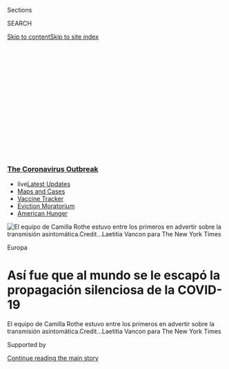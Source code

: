 <div id="app">

<div>

<div>

<div>

<div class="NYTAppHideMasthead css-ikk3s8 e1suatyy0">

<div class="section css-133zg39 e1suatyy2">

<div class="css-eph4ug er09x8g0">

<div class="css-6n7j50">

</div>

<span class="css-1dv1kvn">Sections</span>

<div class="css-10488qs">

<span class="css-1dv1kvn">SEARCH</span>

</div>

[Skip to content](#site-content)[Skip to site
index](#site-index)

</div>

<div class="css-10698na e1huz5gh0">

</div>

</div>

</div>

</div>

<div data-aria-hidden="false">

<div id="site-content" data-role="main">

<div>

<div class="css-1aor85t" style="opacity:0.000000001;z-index:-1;visibility:hidden">

<div class="css-1hqnpie">

<div class="css-epjblv">

<span class="css-17xtcya">[Mundo](/es/section/mundo)</span><span class="css-x15j1o">|</span><span class="css-fwqvlz">Así
fue que al mundo se le escapó la propagación silenciosa de la
COVID-19</span>

</div>

<div class="css-k008qs">

<div class="css-1iwv8en">

<span class="css-18z7m18"></span>

<div>

</div>

</div>

<span class="css-1n6z4y">https://nyti.ms/31uSRPM</span>

<div class="css-1705lsu">

<div class="css-4xjgmj">

<div class="css-4skfbu" data-role="toolbar" data-aria-label="Social Media Share buttons, Save button, and Comments Panel with current comment count" data-testid="share-tools">

  - 
  - 
  - 
  - 
    
    <div class="css-6n7j50">
    
    </div>

  - 
  - 

</div>

</div>

</div>

</div>

</div>

</div>

<div class="css-11qgg8s">

<div class="css-l9svim">

### [<span class="css-pa1jbp"><span class="css-1rxm0ex">The Coronavirus</span><span class="css-1rxm0ex"> Outbreak</span></span>](https://www.nytimes3xbfgragh.onion/news-event/coronavirus?name=styln-coronavirus-national&region=TOP_BANNER&block=storyline_menu_recirc&action=click&pgtype=Article&impression_id=0a23ee80-f1d0-11ea-a506-3174ba8d379e&variant=undefined)

  - <span class="css-ousu42"><span class="css-12clwdu">live</span>[Latest
    Updates](https://www.nytimes3xbfgragh.onion/2020/09/08/world/covid-19-coronavirus.html?name=styln-coronavirus-national&region=TOP_BANNER&block=storyline_menu_recirc&action=click&pgtype=Article&impression_id=0a241590-f1d0-11ea-a506-3174ba8d379e&variant=undefined)</span>
  - <span class="css-ousu42">[Maps and
    Cases](https://www.nytimes3xbfgragh.onion/interactive/2020/us/coronavirus-us-cases.html?name=styln-coronavirus-national&region=TOP_BANNER&block=storyline_menu_recirc&action=click&pgtype=Article&impression_id=0a241591-f1d0-11ea-a506-3174ba8d379e&variant=undefined)</span>
  - <span class="css-ousu42">[Vaccine
    Tracker](https://www.nytimes3xbfgragh.onion/interactive/2020/science/coronavirus-vaccine-tracker.html?name=styln-coronavirus-national&region=TOP_BANNER&block=storyline_menu_recirc&action=click&pgtype=Article&impression_id=0a241592-f1d0-11ea-a506-3174ba8d379e&variant=undefined)</span>
  - <span class="css-ousu42">[Eviction
    Moratorium](https://www.nytimes3xbfgragh.onion/2020/09/02/your-money/eviction-moratorium-covid.html?name=styln-coronavirus-national&region=TOP_BANNER&block=storyline_menu_recirc&action=click&pgtype=Article&impression_id=0a241593-f1d0-11ea-a506-3174ba8d379e&variant=undefined)</span>
  - <span class="css-ousu42">[American
    Hunger](https://www.nytimes3xbfgragh.onion/interactive/2020/09/02/magazine/food-insecurity-hunger-us.html?name=styln-coronavirus-national&region=TOP_BANNER&block=storyline_menu_recirc&action=click&pgtype=Article&impression_id=0a241594-f1d0-11ea-a506-3174ba8d379e&variant=undefined)</span>

</div>

</div>

<div id="fullBleedHeaderContent">

<div class="css-9fsmc8">

![<span class="css-16f3y1r e13ogyst0" data-aria-hidden="true">El equipo
de Camilla Rothe estuvo entre los primeros en advertir sobre la
transmisión
asintomática.</span><span class="css-cnj6d5 e1z0qqy90" itemprop="copyrightHolder"><span class="css-1ly73wi e1tej78p0">Credit...</span><span><span>Laetitia
Vancon para The New York
Times</span></span></span>](https://static01.graylady3jvrrxbe.onion/images/2020/06/22/world/29Asymptomatic-ES/xxasymptomatic-articleLarge-v3.jpg?quality=75&auto=webp&disable=upscale)

</div>

<div class="css-1aqq9tq">

Europa

<div class="css-1vkm6nb ehdk2mb0">

# Así fue que al mundo se le escapó la propagación silenciosa de la COVID-19

</div>

</div>

<div class="css-nwzfg5 e1gnum310">

<span class="css-1f9pvn2 mundo">El equipo de Camilla Rothe estuvo entre
los primeros en advertir sobre la transmisión
asintomática.</span><span class="css-cnj6d5 e1z0qqy90" itemprop="copyrightHolder"><span class="css-1ly73wi e1tej78p0">Credit...</span><span><span>Laetitia
Vancon para The New York Times</span></span></span>

</div>

<div id="sponsor-wrapper" class="css-1hyfx7x">

<div id="sponsor-slug" class="css-19vbshk">

Supported by

</div>

[Continue reading the main
story](#after-sponsor)

<div id="sponsor" class="ad sponsor-wrapper" style="text-align:center;height:100%;display:block">

</div>

<div id="after-sponsor">

</div>

</div>

<div class="css-1wx1auc e1gnum311">

<div class="css-18e8msd">

<div class="css-otjvjh epjyd6m0">

<div class="css-nmf14i ey68jwv0" data-aria-hidden="true">

[![Matt
Apuzzo](https://static01.graylady3jvrrxbe.onion/images/2018/06/14/multimedia/author-matt-apuzzo/author-matt-apuzzo-thumbLarge.png
"Matt Apuzzo")](https://www.nytimes3xbfgragh.onion/by/matt-apuzzo)[![Selam
Gebrekidan](https://static01.graylady3jvrrxbe.onion/images/2018/10/10/multimedia/author-selam-gebrekidan/author-selam-gebrekidan-thumbLarge.png
"Selam Gebrekidan")](https://www.nytimes3xbfgragh.onion/by/selam-gebrekidan)[![David
D.
Kirkpatrick](https://static01.graylady3jvrrxbe.onion/images/2018/10/15/multimedia/author-david-d-kirkpatrick/author-david-d-kirkpatrick-thumbLarge-v2.png
"David D. Kirkpatrick")](https://www.nytimes3xbfgragh.onion/by/david-d-kirkpatrick)

</div>

<div class="css-1baulvz">

Por [<span class="css-1baulvz" itemprop="name">Matt
Apuzzo</span>](https://www.nytimes3xbfgragh.onion/by/matt-apuzzo),
[<span class="css-1baulvz" itemprop="name">Selam
Gebrekidan</span>](https://www.nytimes3xbfgragh.onion/by/selam-gebrekidan)
y [<span class="css-1baulvz last-byline" itemprop="name">David D.
Kirkpatrick</span>](https://www.nytimes3xbfgragh.onion/by/david-d-kirkpatrick)

</div>

</div>

  - 
    
    <div class="css-ld3wwf e16638kd2">
    
    29 de junio de
    2020
    
    </div>

  - 
    
    <div class="css-4xjgmj">
    
    <div class="css-d8bdto" data-role="toolbar" data-aria-label="Social Media Share buttons, Save button, and Comments Panel with current comment count" data-testid="share-tools">
    
      - 
      - 
      - 
      - 
        
        <div class="css-6n7j50">
        
        </div>
    
      - 
      - 
    
    </div>
    
    </div>

</div>

<div class="css-tk9fsr">

[Read in
English](https://www.nytimes3xbfgragh.onion/2020/06/27/world/europe/coronavirus-spread-asymptomatic.html "Read in English")[Read
in
English](https://www.nytimes3xbfgragh.onion/2020/06/27/world/europe/coronavirus-spread-asymptomatic.html "Read in English")

</div>

</div>

</div>

<div class="section meteredContent css-1r7ky0e" name="articleBody" itemprop="articleBody">

<div class="css-1fanzo5 StoryBodyCompanionColumn">

<div class="css-53u6y8">

La transmisión asintomática hace que el coronavirus sea mucho más
difícil de combatir. Pero los funcionarios de salud desestimaron el
riesgo durante meses, impulsando afirmaciones engañosas y
contradictorias frente a la evidencia en aumento.

[Regístrate para recibir nuestro
boletín](https://www.nytimes3xbfgragh.onion/newsletters/el-times) con
lo mejor de The New York Times.

-----

MÚNICH — Camilla Rothe estaba a punto de salir a cenar cuando el
laboratorio del gobierno la llamó para darle la sorprendente noticia de
que la prueba que había solicitado había sido positiva. Era el 27 de
enero y acababa de descubrir el primer caso del nuevo coronavirus en
Alemania.

Sin embargo, el diagnóstico no tenía sentido. Su paciente, un empresario
de una compañía de autopartes cercana, solo pudo haberse infectado a
través de una persona: una colega que estaba de visita desde China.
Nadie pensó que esa colega tuviera el virus.

La visitante había parecido perfectamente sana durante su estancia en
Alemania. No tosió ni estornudó ni mostró señales de fatiga ni fiebre
durante dos días de largas reuniones. Les dijo a sus colegas que había
comenzado a sentirse enferma después de su vuelo de regreso a China.
Días más tarde, dio positivo a la prueba de coronavirus.

En ese momento, los científicos creían que solo las personas con
síntomas podían propagar el coronavirus. Asumieron que actuaba como su
primo genético, el SARS.

</div>

</div>

<div class="css-1fanzo5 StoryBodyCompanionColumn">

<div class="css-53u6y8">

“Las personas que saben mucho más acerca del coronavirus que yo estaban
absolutamente seguras”, recordó Rothe, especialista en enfermedades
infecciosas del Hospital de la Universidad de Múnich.

Pero si los expertos se equivocaban —si el virus era capaz de propagarse
mediante enfermos aparentemente sanos que aún no habían desarrollado
síntomas— las ramificaciones eran posiblemente catastróficas. Las
campañas públicas de concientización, los filtros en los aeropuertos y
las políticas de confinamiento en caso de enfermedad quizá no iban a
poder detenerlo. Tal vez se requerirían medidas más agresivas: ordenarle
a las personas sanas que lleven cubrebocas, por ejemplo, o restringir
los viajes internacionales.

</div>

</div>

<div>

</div>

<div class="css-1fanzo5 StoryBodyCompanionColumn">

<div class="css-53u6y8">

Rothe y sus colegas fueron de los primeros en advertir al mundo. Sin
embargo, aunque se acumulaban las pruebas de otros científicos, los
principales funcionarios de salud expresaron con una seguridad
inquebrantable que la propagación asintomática no era de importancia.

</div>

</div>

<div class="css-1fanzo5 StoryBodyCompanionColumn">

<div class="css-53u6y8">

En los días y semanas siguientes, los políticos, funcionarios de salud
pública y académicos rivales menospreciaron o ignoraron al equipo de
Múnich. Algunos se esforzaron de manera activa para socavar sus
advertencias en un momento crucial, mientras la enfermedad se propagaba
imperceptiblemente en [iglesias
francesas](https://www.reuters.com/article/us-health-coronavirus-france-church-spec/special-report-five-days-of-worship-that-set-a-virus-time-bomb-in-france-idUSKBN21H0Q2),
estadios de fútbol italianos y bares en estaciones de esquí austríacos.
Un crucero, el Diamond Princess, se convertiría en un presagio mortal de
la propagación sin síntomas.

</div>

</div>

<div class="css-79elbk" data-testid="photoviewer-wrapper">

<div class="css-z3e15g" data-testid="photoviewer-wrapper-hidden">

</div>

<div class="css-1a48zt4 ehw59r15" data-testid="photoviewer-children">

![<span class="css-16f3y1r e13ogyst0" data-aria-hidden="true">El mercado
de flores de Columbia Road en Londres estaba tan concurrido como siempre
en
marzo.</span><span class="css-cnj6d5 e1z0qqy90" itemprop="copyrightHolder"><span class="css-1ly73wi e1tej78p0">Credit...</span><span>Andrew
Testa para The New York
Times</span></span>](https://static01.graylady3jvrrxbe.onion/images/2020/06/28/world/29Asymptomatic-ES-02/merlin_170540889_773e07a6-e978-4dc4-ab9a-610c9b70b23f-articleLarge.jpg?quality=75&auto=webp&disable=upscale)

</div>

</div>

<div class="css-79elbk" data-testid="photoviewer-wrapper">

<div class="css-z3e15g" data-testid="photoviewer-wrapper-hidden">

</div>

<div class="css-1a48zt4 ehw59r15" data-testid="photoviewer-children">

<div class="css-1xdhyk6 erfvjey0">

<span class="css-1ly73wi e1tej78p0">Image</span>

<div class="css-zjzyr8">

<div data-testid="lazyimage-container" style="height:250.68888888888893px">

</div>

</div>

</div>

<span class="css-16f3y1r e13ogyst0" data-aria-hidden="true">Funcionarios
con equipo de protección abordaron el Diamond Princess en febrero para
trasladar a una persona con
coronavirus.</span><span class="css-cnj6d5 e1z0qqy90" itemprop="copyrightHolder"><span class="css-1ly73wi e1tej78p0">Credit...</span><span>Kim
Kyung-Hoon/Reuters</span></span>

</div>

</div>

<div class="css-1fanzo5 StoryBodyCompanionColumn">

<div class="css-53u6y8">

Entrevistas con médicos y funcionarios de salud pública en más de una
decena de países muestran que durante dos meses cruciales —y ante las
pruebas genéticas cada vez más numerosas— los funcionarios de salud y
los líderes políticos occidentales restaron importancia o negaron el
riesgo de la propagación asintomática. Las principales agencias en
materia de salud, incluyendo la Organización Mundial de la Salud y el
Centro Europeo para la Prevención y el Control de las Enfermedades,
emitieron consejos contradictorios y a menudo confusos. Un diálogo
crucial de salud pública se convirtió en un debate semántico acerca de
cómo llamar a las personas que estaban infectadas y no tenían síntomas
evidentes.

El retraso de dos meses fue el resultado de suposiciones científicas
erradas, rivalidades académicas y, quizá lo más importante, una
reticencia a aceptar que contener el virus requeriría medidas drásticas.
La resistencia a las evidencias emergentes fue parte de la respuesta
lenta del mundo al virus.

Es imposible calcular el número de víctimas que causó ese retraso, pero
los modelos sugieren que las acciones tempranas y agresivas quizá
habrían salvado decenas de miles de vidas. A países como Singapur y
Australia, que utilizaron pruebas y rastreo de contactos y pasaron
rápidamente a poner en cuarentena a viajeros aparentemente sanos, les
fue mejor que a aquellos que no lo
hicieron.

</div>

</div>

<div class="css-79elbk" data-testid="photoviewer-wrapper">

<div class="css-z3e15g" data-testid="photoviewer-wrapper-hidden">

</div>

<div class="css-1a48zt4 ehw59r15" data-testid="photoviewer-children">

<div class="css-1xdhyk6 erfvjey0">

<span class="css-1ly73wi e1tej78p0">Image</span>

<div class="css-zjzyr8">

<div data-testid="lazyimage-container" style="height:257.77777777777777px">

</div>

</div>

</div>

<span class="css-16f3y1r e13ogyst0" data-aria-hidden="true">Las personas
disfrutaban de un día soleado en el Louvre en París a mediados de
marzo.</span><span class="css-cnj6d5 e1z0qqy90" itemprop="copyrightHolder"><span class="css-1ly73wi e1tej78p0">Credit...</span><span>Dmitry
Kostyukov para The New York
Times</span></span>

</div>

</div>

<div class="css-79elbk" data-testid="photoviewer-wrapper">

<div class="css-z3e15g" data-testid="photoviewer-wrapper-hidden">

</div>

<div class="css-1a48zt4 ehw59r15" data-testid="photoviewer-children">

<div class="css-1xdhyk6 erfvjey0">

<span class="css-1ly73wi e1tej78p0">Image</span>

<div class="css-zjzyr8">

<div data-testid="lazyimage-container" style="height:258.4222222222222px">

</div>

</div>

</div>

<span class="css-16f3y1r e13ogyst0" data-aria-hidden="true">Pacientes
que esperaban los resultados de sus exámenes en marzo en un hospital en
Brescia, Italia, uno de los primeros lugares en Europa en ser golpeado
fuertemente por el
coronavirus.</span><span class="css-cnj6d5 e1z0qqy90" itemprop="copyrightHolder"><span class="css-1ly73wi e1tej78p0">Credit...</span><span>Alessandro
Grassani para The New York Times</span></span>

</div>

</div>

<div class="css-1fanzo5 StoryBodyCompanionColumn">

<div class="css-53u6y8">

Ahora se acepta de manera generalizada que las personas al parecer sanas
pueden propagar el virus, aunque sigue siendo incierto cuánto han
contribuido a la pandemia. Aunque varían los cálculos, los modelos que
usan datos de [Hong
Kong](https://www.nature.com/articles/s41591-020-0869-5), [Singapur y
China](https://www.eurosurveillance.org/content/10.2807/1560-7917.ES.2020.25.17.2000257)
sugieren que del 30 al 60 por ciento de la propagación ocurre cuando las
personas no muestran síntomas.

</div>

</div>

<div class="css-1fanzo5 StoryBodyCompanionColumn">

<div class="css-53u6y8">

“Esto fue, creo, una verdad muy simple”, dijo Rothe. “Me sorprendió que
causara tamaña tormenta. No puedo explicarlo”.

Incluso ahora, con más de nueve millones de casos en todo el mundo y [un
número de muertes que superó
las 500.000](https://www.nytimes3xbfgragh.onion/interactive/2020/world/coronavirus-maps.html),
la COVID-19 sigue siendo un acertijo sin respuesta. Es demasiado pronto
para saber si lo peor ya ha pasado, o si una segunda ola mundial de
infecciones está a punto de estallar. No obstante, está claro que varios
países, de regímenes herméticos a democracias demasiado seguras de sí
mismas, han errado en su respuesta, subestimado el virus y desestimado
sus propios planes de emergencia.

También es dolorosamente claro que el tiempo era un elemento esencial
para frenar el virus, y que se malgastó demasiado.

## ‘Ella no estaba enferma’

La noche de la primera prueba positiva de Alemania, el virus parecía muy
lejano. Se habían reportado menos de 100 muertes en todo el mundo.
Italia, que se convertiría en la zona cero de Europa, no registraría sus
primeros casos por otros tres días.

Algunos informes de China ya habían sugerido la posibilidad de una
propagación sin síntomas. Pero nadie había demostrado que pudiera
ocurrir.

Aquella noche, Rothe redactó un correo electrónico dirigido a una decena
de médicos y funcionarios de salud pública.

“Las infecciones de hecho pueden transmitirse durante el periodo de
incubación”, escribió.

Tres empleados más de Webasto, la compañía de autopartes, dieron
positivo el día siguiente. Sus síntomas eran tan leves que, normalmente,
es probable que ninguno hubiera sido señalado para hacerse la prueba ni
hubieran pensado en quedarse en casa.

</div>

</div>

<div class="css-1fanzo5 StoryBodyCompanionColumn">

<div class="css-53u6y8">

Rothe decidió que debía sonar la alarma. Su jefe, Michael Hoelscher,
envió un correo electrónico a The New England Journal of Medicine.
“Creemos que esta observación es de suma importancia”, escribió.

Los editores respondieron de inmediato. ¿Cuán pronto podrían ver el
artículo?

</div>

</div>

<div class="css-79elbk" data-testid="photoviewer-wrapper">

<div class="css-z3e15g" data-testid="photoviewer-wrapper-hidden">

</div>

<div class="css-1a48zt4 ehw59r15" data-testid="photoviewer-children">

<div class="css-1xdhyk6 erfvjey0">

<span class="css-1ly73wi e1tej78p0">Image</span>

<div class="css-zjzyr8">

<div data-testid="lazyimage-container" style="height:257.77777777777777px">

</div>

</div>

</div>

<span class="css-16f3y1r e13ogyst0" data-aria-hidden="true">El doctor
Michael Hoelscher en su despacho durante una entrevista con una estación
local de
televisión</span><span class="css-cnj6d5 e1z0qqy90" itemprop="copyrightHolder"><span class="css-1ly73wi e1tej78p0">Credit...</span><span>Laetitia
Vancon para The New York
Times</span></span>

</div>

</div>

<div class="css-79elbk" data-testid="photoviewer-wrapper">

<div class="css-z3e15g" data-testid="photoviewer-wrapper-hidden">

</div>

<div class="css-1a48zt4 ehw59r15" data-testid="photoviewer-children">

<div class="css-1xdhyk6 erfvjey0">

<span class="css-1ly73wi e1tej78p0">Image</span>

<div class="css-zjzyr8">

<div data-testid="lazyimage-container" style="height:257.77777777777777px">

</div>

</div>

</div>

<span class="css-16f3y1r e13ogyst0" data-aria-hidden="true">La doctora
Rothe le hizo la prueba a un voluntario durante un estudio sobre la
COVID-19 en un asilo de ancianos en Múnich en
junio.</span><span class="css-cnj6d5 e1z0qqy90" itemprop="copyrightHolder"><span class="css-1ly73wi e1tej78p0">Credit...</span><span>Laetitia
Vancon para The New York Times</span></span>

</div>

</div>

<div class="css-1fanzo5 StoryBodyCompanionColumn">

<div class="css-53u6y8">

La mañana siguiente, el 30 de enero, funcionarios de salud entrevistaron
a la empresaria china por teléfono. Hospitalizada en Shanghái, explicó
que había empezado a sentirse enferma en el vuelo de regreso a casa. En
retrospectiva, quizá había tenido dolores o fatiga leves, pero los había
atribuido a un largo día de
viajes.

<div id="NYT_MAIN_CONTENT_1_REGION" class="css-9tf9ac">

<div>

<div id="styln-covid-updates-world" class="section interactive-content interactive-size-medium css-1ftcdic">

<div class="css-17ih8de interactive-body">

<div id="styln-briefing-block" data-asset-id="QXJ0aWNsZTpueXQ6Ly9hcnRpY2xlLzczNDIwODc0LTQ1NGYtNTQ4Ny1hYzExLTM0Mzg2ODUxZDI3ZA==">

<div class="briefing-block-header-section">

# [Latest Updates: The Coronavirus Outbreak](https://www.nytimes3xbfgragh.onion/2020/09/08/world/covid-19-coronavirus.html?action=click&pgtype=Article&state=default&region=MAIN_CONTENT_1&context=storylines_live_updates)

<div class="briefing-block-ts">

Updated 2020-09-08T12:22:35.182Z

</div>

</div>

  - [Trillions of dollars separate lawmakers’ proposals for virus
    relief.](https://www.nytimes3xbfgragh.onion/2020/09/08/world/covid-19-coronavirus.html?action=click&pgtype=Article&state=default&region=MAIN_CONTENT_1&context=storylines_live_updates#link-46162376)
  - [Nine drugmakers pledge to thoroughly vet any coronavirus
    vaccine.](https://www.nytimes3xbfgragh.onion/2020/09/08/world/covid-19-coronavirus.html?action=click&pgtype=Article&state=default&region=MAIN_CONTENT_1&context=storylines_live_updates#link-679303d7)
  - [‘The lockdown killed my father’: Farmer suicides add to India’s
    virus
    misery.](https://www.nytimes3xbfgragh.onion/2020/09/08/world/covid-19-coronavirus.html?action=click&pgtype=Article&state=default&region=MAIN_CONTENT_1&context=storylines_live_updates#link-1c973131)

<div class="briefing-block-footer">

<div class="briefing-block-footer-meta">

[See more
updates](https://www.nytimes3xbfgragh.onion/2020/09/08/world/covid-19-coronavirus.html?action=click&pgtype=Article&state=default&region=MAIN_CONTENT_1&context=storylines_live_updates)

</div>

<div class="briefing-block-briefinglinks">

<span>More live coverage:</span>
[Markets](https://www.nytimes3xbfgragh.onion/live/2020/09/08/business/stock-market-today-coronavirus?action=click&pgtype=Article&state=default&region=MAIN_CONTENT_1&context=storylines_live_updates)

</div>

</div>

</div>

</div>

</div>

</div>

</div>

“Desde su perspectiva, no estaba enferma”, dijo Nadie Schian, una
portavoz de Webasto que estaba en la llamada. “Ella dijo, ‘OK, me sentía
cansada. Pero he estado en Alemania muchas veces antes y siempre tengo
desfase horario’”.

Cuando los funcionarios de salud describieron la llamada, Rothe y
Hoelscher rápidamente terminaron y enviaron su artículo. Rothe no llamó
a la paciente, pero dijo que recurrió al resumen de la autoridad
sanitaria.

En cuestión de horas, [se publicó en
línea](https://www.nejm.org/doi/full/10.1056/NEJMc2001468). Fue una
modesta observación clínica en un momento clave. Solo unos días antes,
la Organización Mundial de la Salud había dicho que necesitaba más
información sobre este mismo tema.

</div>

</div>

<div class="css-1fanzo5 StoryBodyCompanionColumn">

<div class="css-53u6y8">

Sin embargo, lo que no sabían los autores era que, en un suburbio a 20
minutos de distancia, otro grupo de médicos también se había apresurado
a publicar un informe. Ninguno sabía en qué estaba trabajando el otro,
una diferencia aparentemente pequeña que tendría implicaciones globales.

## Divisiones académicas

El segundo grupo estaba conformado por funcionarios de la autoridad
sanitaria bávara y la agencia nacional de salud de Alemania, conocida
como Instituto Robert Koch. En una oficina suburbana, los médicos
desplegaron papel mural y rastrearon rutas de infección usando
bolígrafos de colores.

Ese equipo, dirigido por la epidemióloga bávara Merle Böhmer, envió un
artículo a The Lancet, otra revista médica de primera. Sin embargo, el
grupo hospitalario de Múnich los había superado por tres horas. Böhmer
dijo que el artículo de su equipo, que por eso no fue publicado, había
llegado a conclusiones similares, pero las redactaron de manera
ligeramente distinta.

Rothe había escrito que los pacientes parecían ser contagiosos antes del
inicio de *cualquier* síntoma. El equipo del gobierno había escrito que
los pacientes parecían ser contagiosos antes del inicio de *todos* los
síntomas, en un momento en que los síntomas eran tan leves que la gente
quizá ni siquiera los reconocía.

La mujer china, por ejemplo, se había despertado a mitad de la noche
sintiendo desfase horario. Como quería estar lista para sus reuniones,
se tomó una medicina china llamada 999 —que contiene el equivalente a
una tableta de Tylenol— y volvió a la cama.

¿Quizás eso había ocultado una fiebre leve? ¿Quizás el desfase horario
era en realidad fatiga? Se había puesto un chal durante una reunión,
¿tal vez eso fue una señal de
escalofríos?

</div>

</div>

<div class="css-79elbk" data-testid="photoviewer-wrapper">

<div class="css-z3e15g" data-testid="photoviewer-wrapper-hidden">

</div>

<div class="css-1a48zt4 ehw59r15" data-testid="photoviewer-children">

<div class="css-1xdhyk6 erfvjey0">

<span class="css-1ly73wi e1tej78p0">Image</span>

<div class="css-zjzyr8">

<div data-testid="lazyimage-container" style="height:258.4222222222222px">

</div>

</div>

</div>

<span class="css-16f3y1r e13ogyst0" data-aria-hidden="true">La doctora
Merle Böhmer y su equipo escribieron que los pacientes parecían ser
contagiosos antes de mostrar todos los síntomas, no antes de mostrar
síntomas.</span><span class="css-cnj6d5 e1z0qqy90" itemprop="copyrightHolder"><span class="css-1ly73wi e1tej78p0">Credit...</span><span>Laetitia
Vancon para The New York
Times</span></span>

</div>

</div>

<div class="css-79elbk" data-testid="photoviewer-wrapper">

<div class="css-z3e15g" data-testid="photoviewer-wrapper-hidden">

</div>

<div class="css-1a48zt4 ehw59r15" data-testid="photoviewer-children">

<div class="css-1xdhyk6 erfvjey0">

<span class="css-1ly73wi e1tej78p0">Image</span>

<div class="css-zjzyr8">

<div data-testid="lazyimage-container" style="height:257.77777777777777px">

</div>

</div>

</div>

<span class="css-16f3y1r e13ogyst0" data-aria-hidden="true">El doctor
Hoelscher dijo que se negó a cambiar la redacción del informe de Rothe y
reemplazar su nombre con el de los miembros del grupo de trabajo del
gobierno.</span><span class="css-cnj6d5 e1z0qqy90" itemprop="copyrightHolder"><span class="css-1ly73wi e1tej78p0">Credit...</span><span>Laetitia
Vancon para The New York Times</span></span>

</div>

</div>

<div class="css-1fanzo5 StoryBodyCompanionColumn">

<div class="css-53u6y8">

Después de dos largas llamadas telefónicas con la mujer, los médicos del
Instituto Robert Koch estaban convencidos de que simplemente ella no
había podido reconocer sus síntomas. Escribieron al editor de The New
England Journal of Medicine para poner en duda los hallazgos de Rothe.

Los editores decidieron que la disputa equivalía a detalles nimios. Si
se necesitó una larga entrevista para identificar los síntomas, ¿cómo
podría esperarse que alguien lo haga en el mundo real?

“La pregunta era si ella tenía algo consistente con la COVID-19 o si
alguien habría reconocido en ese momento que era COVID-19”, dijo Eric
Rubin, médico y editor de la revista.

“La respuesta parecía ser no”.

La revista no publicó la carta. Sin embargo, ese no sería el fin de la
historia.

Ese fin de semana, Andreas Zapf, dirigente de la autoridad sanitaria
bávara, llamó a Hoelscher, de la clínica de Múnich. “Mira, la gente de
Berlín está muy enojada por tu publicación”, dijo Zapf, según Hoelscher.

Sugirió cambiar la redacción del informe de Rothe y reemplazar su nombre
con el de los miembros del grupo de trabajo del gobierno, según
Hoelscher. No obstante, él se rehusó.

</div>

</div>

<div class="css-1fanzo5 StoryBodyCompanionColumn">

<div class="css-53u6y8">

La agencia sanitaria no quiso hacer comentarios sobre la llamada
telefónica.

Hasta entonces, dijo Hoelscher, su informe había parecido directo. Ahora
era claro: “Políticamente, este era un gran, gran problema”.

## ‘Un completo tsunami’

El lunes 3 de febrero, la revista Science publicó [un artículo en el que
describió el informe de Rothe como
“defectuoso”](https://www.sciencemag.org/news/2020/02/paper-non-symptomatic-patient-transmitting-coronavirus-wrong).
Science informó que el Instituto Robert Koch le había escrito al New
England Journal para rebatir sus hallazgos y corregir un error.

El Instituto Robert Koch rechazó varias solicitudes de entrevista a lo
largo de varias semanas y no respondió a las preguntas que se le
enviaron por escrito.

El informe de Rothe rápidamente se convirtió en símbolo de las
investigaciones apresuradas. Los científicos dijeron que ella debió
haber hablado con la paciente china antes de publicar el artículo y que
la omisión había socavado el trabajo de su equipo. En Twitter, ella y
sus colegas fueron desacreditados tanto por científicos como por
comentaristas todólogos. “Cayó sobre nosotros como un completo tsunami”,
dijo Hoelscher.

La controversia también eclipsó otro desarrollo crucial fuera de Múnich.

La mañana siguiente, Clemens-Martin Wendtner [hizo un anuncio
sorprendente](https://instmikrobiobw.de/aktuelles/ansicht/pressemitteilung).
Wendtner supervisaba el tratamiento de los pacientes con COVID-19 en
Múnich —ahora eran ocho— y había tomado muestras de cada uno.

Descubrió el virus en la nariz y la garganta en niveles mucho más altos
y mucho antes de lo que se había observado en pacientes de SARS. Eso
significaba que, probablemente, podría propagarse antes de que las
personas supieran que estaban
enfermas.

</div>

</div>

<div class="css-79elbk" data-testid="photoviewer-wrapper">

<div class="css-z3e15g" data-testid="photoviewer-wrapper-hidden">

</div>

<div class="css-1a48zt4 ehw59r15" data-testid="photoviewer-children">

<div class="css-1xdhyk6 erfvjey0">

<span class="css-1ly73wi e1tej78p0">Image</span>

<div class="css-zjzyr8">

<div data-testid="lazyimage-container" style="height:258.4222222222222px">

</div>

</div>

</div>

<span class="css-16f3y1r e13ogyst0" data-aria-hidden="true">El trabajo
de Clemens-Martin Wendtner también sugirió el riesgo de que los
pacientes pudieran transmitir el virus antes de darse cuenta de que lo
tenían.</span><span class="css-cnj6d5 e1z0qqy90" itemprop="copyrightHolder"><span class="css-1ly73wi e1tej78p0">Credit...</span><span>Laetitia
Vancon para The New York
Times</span></span>

</div>

</div>

<div class="css-79elbk" data-testid="photoviewer-wrapper">

<div class="css-z3e15g" data-testid="photoviewer-wrapper-hidden">

</div>

<div class="css-1a48zt4 ehw59r15" data-testid="photoviewer-children">

<div class="css-1xdhyk6 erfvjey0">

<span class="css-1ly73wi e1tej78p0">Image</span>

<div class="css-zjzyr8">

<div data-testid="lazyimage-container" style="height:258.4222222222222px">

</div>

</div>

</div>

<span class="css-16f3y1r e13ogyst0" data-aria-hidden="true">La doctora
Rothe ayuda a una participante a completar un formulario en un asilo de
ancianos.</span><span class="css-cnj6d5 e1z0qqy90" itemprop="copyrightHolder"><span class="css-1ly73wi e1tej78p0">Credit...</span><span>Laetitia
Vancon para The New York Times</span></span>

</div>

</div>

<div class="css-1fanzo5 StoryBodyCompanionColumn">

<div class="css-53u6y8">

Pero la historia de Science acalló esa noticia. Si el artículo de Rothe
implicaba que los gobiernos quizá debían tomar más medidas en contra de
la COVID-19, la reacción negativa del Instituto Robert Koch era una
defensa implícita del pensamiento convencional.

<div id="NYT_MAIN_CONTENT_2_REGION" class="css-9tf9ac">

<div>

</div>

</div>

La agencia de salud pública de Suecia declaró que el informe de Rothe
contenía errores importantes. El sitio web de la agencia dijo,
inequívocamente, que “no hay evidencia de que las personas sean
contagiosas durante el período de incubación”, una afirmación que
permanecería en línea de algún modo durante meses.

Los funcionarios de salud franceses tampoco dieron lugar para el debate:
“Una persona es contagiosa solo cuando aparecen los síntomas”, [se leía
en una hoja volante distribuida por el
gobierno](https://www.lemonde.fr/les-decodeurs/article/2020/02/06/coronavirus-une-affiche-du-ministere-ecarte-trop-vite-le-risque-de-contagion-lors-de-l-incubation_6028658_4355770.html).
“Sin síntomas = sin riesgo de ser contagioso”.

Mientras Rothe y Hoelscher seguían aturdidos por la crítica, unos
médicos japoneses se preparaban para abordar el crucero Diamond
Princess. Un ex pasajero había dado positivo por coronavirus.

Sin embargo, en el crucero las fiestas continuaban. Después de todo, el
pasajero infectado había estado fuera del barco durante días. Y no había
reportado síntomas mientras estuvo a bordo.

## Un debate semántico

Inmediatamente después del informe de Rothe, la OMS señaló que los
pacientes podrían transmitir el virus antes de mostrar síntomas. Sin
embargo, la organización también enfatizó un punto que sigue
defendiendo: los pacientes con síntomas son los principales motores de
la pandemia.

</div>

</div>

<div class="css-1fanzo5 StoryBodyCompanionColumn">

<div class="css-53u6y8">

No obstante, en cuanto se publicó el artículo de Science, la
organización entró directamente al debate en torno al trabajo de Rothe.
El martes 4 de febrero, Sylvie Briand, directora de preparación ante las
enfermedades infecciosas de la agencia, publicó un enlace en Twitter que
llevaba al artículo de Science, y dijo que el informe de Rothe era
defectuoso.

</div>

</div>

<div class="css-cfo9c3">

</div>

<div class="css-1fanzo5 StoryBodyCompanionColumn">

<div class="css-53u6y8">

Con ese tuit, la OMS se enfocó en una distinción semántica que iba a
nublar el diálogo durante meses: ¿la paciente era asintomática, lo que
significa que jamás mostraría síntomas? ¿O presintomática, lo cual
implicaría que se iba a enfermar más tarde? O algo aún más confuso: ¿era
oligosintomática, es decir, que tenía síntomas tan leves que no los
reconoció?

Para algunos médicos, centrarse en estas distinciones arcanas era como
ponerle al mal tiempo buena cara. Una persona que se siente sana no
tiene forma de saber que es portadora de un virus o que está a punto de
enfermarse. Los controles de temperatura del aeropuerto no son capaces
de identificar a esas personas. Tampoco resulta efectivo preguntarles
sobre sus síntomas o decirles que se queden en casa cuando se sientan
enfermas.

La OMS dijo más tarde que el tuit no intentaba ser una crítica.

Un grupo prestó poca atención a este debate en gestación: los médicos
del área de Múnich que trabajaban para contener el foco de infección de
la compañía de autopartes. Ellos hablaban a diario con personas
potencialmente enfermas, monitoreaban sus síntomas y rastreaban a sus
contactos.

</div>

</div>

<div class="css-79elbk" data-testid="photoviewer-wrapper">

<div class="css-z3e15g" data-testid="photoviewer-wrapper-hidden">

</div>

<div class="css-1a48zt4 ehw59r15" data-testid="photoviewer-children">

<div class="css-1xdhyk6 erfvjey0">

<span class="css-1ly73wi e1tej78p0">Image</span>

<div class="css-zjzyr8">

<div data-testid="lazyimage-container" style="height:258.4222222222222px">

</div>

</div>

</div>

<span class="css-16f3y1r e13ogyst0" data-aria-hidden="true">Rothe y su
equipo se preparan para el día de
trabajo.</span><span class="css-cnj6d5 e1z0qqy90" itemprop="copyrightHolder"><span class="css-1ly73wi e1tej78p0">Credit...</span><span>Laetitia
Vancon para The New York
Times</span></span>

</div>

</div>

<div class="css-79elbk" data-testid="photoviewer-wrapper">

<div class="css-z3e15g" data-testid="photoviewer-wrapper-hidden">

</div>

<div class="css-1a48zt4 ehw59r15" data-testid="photoviewer-children">

<div class="css-1xdhyk6 erfvjey0">

<span class="css-1ly73wi e1tej78p0">Image</span>

<div class="css-zjzyr8">

<div data-testid="lazyimage-container" style="height:257.77777777777777px">

</div>

</div>

</div>

<span class="css-16f3y1r e13ogyst0" data-aria-hidden="true">Hoelscher
dijo que el artículo del The New England Journal of Medicine se ha
convertido en un tema político “muy, muy importante” para
él.</span><span class="css-cnj6d5 e1z0qqy90" itemprop="copyrightHolder"><span class="css-1ly73wi e1tej78p0">Credit...</span><span>Laetitia
Vancon para The New York Times</span></span>

</div>

</div>

<div class="css-1fanzo5 StoryBodyCompanionColumn">

<div class="css-53u6y8">

“Para nosotros, pronto fue bastante claro que esta enfermedad puede
transmitirse antes de los síntomas”, dijo Monika Wirth, una médica que
rastreó los contactos en el cercano condado de Fürstenfeldbruck.

Rothe, sin embargo, estaba conmocionada. No podía entender por qué gran
parte de la comunidad científica parecía ansiosa por minimizar el
riesgo.

“Todo lo que necesitas es un par de ojos”, dijo. “No necesitas virología
avanzada”.

Pero se mantuvo confiada.

“Se demostrará que tenemos razón”, le dijo a Hoelscher.

Esa noche, Rothe recibió un correo electrónico de Michael Libman, un
especialista en enfermedades infecciosas en Montreal. Él pensaba que las
críticas al artículo fueron de semántica. Su artículo lo había
convencido de algo: “La enfermedad probablemente se propagará por todo
el mundo”.

## Parálisis política

El 4 de febrero, el comité científico de Gran Bretaña se reunió y,
aunque sus expertos no descartaron la posibilidad de una transmisión
asintomática, nadie puso mucha atención al artículo de Rothe.

“Fue en gran medida un estudio de oídas”, dijo Wendy Barclay, viróloga y
miembro del comité, conocido como el Grupo Científico Asesor para
Emergencias. “En ausencia de una epidemiología y un rastreo realmente
robustos, no es obvio hasta que se ven los datos”.

Los datos llegarían pronto, y de una fuente inesperada. En la segunda
semana de febrero, Böhmer, del equipo bávaro de salud, recibió una
sorprendente llamada telefónica.

</div>

</div>

<div class="css-1fanzo5 StoryBodyCompanionColumn">

<div class="css-53u6y8">

Los virólogos habían descubierto una mutación genética sutil en las
infecciones de dos pacientes del foco infeccioso de Múnich. Se habían
cruzado durante un momento muy breve: uno le pasó el salero al otro en
la cafetería de la compañía, cuando ninguno tenía síntomas. Su mutación
compartida dejó claro que uno había infectado al otro.

Böhmer se había mostrado escéptica acerca de la propagación
asintomática. Pero ahora no había duda: “Solo se puede explicar con la
transmisión pre-sintomática”, dijo Böhmer.

Ahora fue Böhmer quien sonó la alarma. Dijo que de inmediato compartió
el hallazgo, y su importancia, con la OMS y el Centro Europeo para la
Prevención y el Control de
Enfermedades.

<div id="NYT_MAIN_CONTENT_3_REGION" class="css-9tf9ac">

<div>

<div id="styln-prism-freeform-1594220623585" class="section interactive-content interactive-size-medium css-1ftcdic">

<div class="css-17ih8de interactive-body">

<div id="prism-freeform-block-62914" class="css-19mumt8" data-role="complementary" data-storyline="The Coronavirus Outbreak" data-truncated="true" tabindex="0">

<div class="css-a8d9oz">

<div class="css-eb027h">

[](https://www.nytimes3xbfgragh.onion/news-event/coronavirus?action=click&pgtype=Article&state=default&region=MAIN_CONTENT_3&context=storylines_faq)

### The Coronavirus Outbreak ›

#### Frequently Asked Questions

Updated September 4, 2020

  - #### What are the symptoms of coronavirus?
    
      - In the beginning, the coronavirus [seemed like it was primarily
        a respiratory
        illness](https://www.nytimes3xbfgragh.onion/article/coronavirus-facts-history.html?action=click&pgtype=Article&state=default&region=MAIN_CONTENT_3&context=storylines_faq#link-6817bab5) —
        many patients had fever and chills, were weak and tired, and
        coughed a lot, though some people don’t show many symptoms at
        all. Those who seemed sickest had pneumonia or acute respiratory
        distress syndrome and received supplemental oxygen. By now,
        doctors have identified many more symptoms and syndromes. In
        April, [the C.D.C. added to the list of early
        signs](https://www.nytimes3xbfgragh.onion/2020/04/27/health/coronavirus-symptoms-cdc.html?action=click&pgtype=Article&state=default&region=MAIN_CONTENT_3&context=storylines_faq) sore
        throat, fever, chills and muscle aches. Gastrointestinal upset,
        such as diarrhea and nausea, has also been observed. Another
        telltale sign of infection may be a sudden, profound diminution
        of one’s [sense of smell and
        taste.](https://www.nytimes3xbfgragh.onion/2020/03/22/health/coronavirus-symptoms-smell-taste.html?action=click&pgtype=Article&state=default&region=MAIN_CONTENT_3&context=storylines_faq) Teenagers
        and young adults in some cases have developed painful red and
        purple lesions on their fingers and toes — nicknamed “Covid toe”
        — but few other serious symptoms.

  - #### Why is it safer to spend time together outside?
    
      - [Outdoor
        gatherings](https://www.nytimes3xbfgragh.onion/2020/05/15/us/coronavirus-what-to-do-outside.html?action=click&pgtype=Article&state=default&region=MAIN_CONTENT_3&context=storylines_faq) lower
        risk because wind disperses viral droplets, and sunlight can
        kill some of the virus. Open spaces prevent the virus from
        building up in concentrated amounts and being inhaled, which can
        happen when infected people exhale in a confined space for long
        stretches of time, said Dr. Julian W. Tang, a virologist at the
        University of Leicester.

  - #### Why does standing six feet away from others help?
    
      - The coronavirus spreads primarily through droplets from your
        mouth and nose, especially when you cough or sneeze. The C.D.C.,
        one of the organizations using that measure, [bases its
        recommendation of six
        feet](https://www.nytimes3xbfgragh.onion/2020/04/14/health/coronavirus-six-feet.html?action=click&pgtype=Article&state=default&region=MAIN_CONTENT_3&context=storylines_faq) on
        the idea that most large droplets that people expel when they
        cough or sneeze will fall to the ground within six feet. But six
        feet has never been a magic number that guarantees complete
        protection. Sneezes, for instance, can launch droplets a lot
        farther than six feet, [according to a recent
        study](https://jamanetwork.com/journals/jama/fullarticle/2763852).
        It's a rule of thumb: You should be safest standing six feet
        apart outside, especially when it's windy. But keep a mask on at
        all times, even when you think you’re far enough apart.

  - #### I have antibodies. Am I now immune?
    
      - As of right now,[ that seems likely, for at least several
        months.](https://www.nytimes3xbfgragh.onion/2020/07/22/health/covid-antibodies-herd-immunity.html?action=click&pgtype=Article&state=default&region=MAIN_CONTENT_3&context=storylines_faq) There
        have been frightening accounts of people suffering what seems to
        be a second bout of Covid-19. But experts say these patients may
        have a drawn-out course of infection, with the virus taking a
        slow toll weeks to months after initial exposure. People
        infected with the coronavirus typically
        [produce](https://www.nature.com/articles/s41586-020-2456-9) immune
        molecules called antibodies, which are [protective proteins made
        in response to an
        infection](https://www.nytimes3xbfgragh.onion/2020/05/07/health/coronavirus-antibody-prevalence.html?action=click&pgtype=Article&state=default&region=MAIN_CONTENT_3&context=storylines_faq)[.
        These antibodies
        may](https://www.nytimes3xbfgragh.onion/2020/05/07/health/coronavirus-antibody-prevalence.html?action=click&pgtype=Article&state=default&region=MAIN_CONTENT_3&context=storylines_faq) last
        in the body [only two to three
        months](https://www.nature.com/articles/s41591-020-0965-6),
        which may seem worrisome, but that’s perfectly normal after an
        acute infection subsides, said Dr. Michael Mina, an immunologist
        at Harvard University. It may be possible to get the coronavirus
        again, but it’s highly unlikely that it would be possible in a
        short window of time from initial infection or make people
        sicker the second time.

  - #### What are my rights if I am worried about going back to work?
    
      - Employers have to provide [a safe
        workplace](https://www.osha.gov/SLTC/covid-19/standards.html) with
        policies that protect everyone equally. [And if one of your
        co-workers tests positive for the coronavirus, the
        C.D.C.](https://www.nytimes3xbfgragh.onion/article/coronavirus-money-unemployment.html?action=click&pgtype=Article&state=default&region=MAIN_CONTENT_3&context=storylines_faq) has
        said that [employers should tell their
        employees](https://www.cdc.gov/coronavirus/2019-ncov/community/guidance-business-response.html) --
        without giving you the sick employee’s name -- that they may
        have been exposed to the
virus.

<div id="styln-survey-component-62914" class="styln-survey-component" data-surveyname="faq" data-surveystoryline="coronavirus">

</div>

</div>

<div class="css-6mllg9">

</div>

<div class="css-pmm6ed">

<span class="css-5gimkt"></span>

</div>

</div>

</div>

</div>

</div>

</div>

</div>

Ninguna organización incluyó el descubrimiento en sus informes
regulares.

Una semana después de recibir la información de Böhmer, los funcionarios
de salud europeos aún declaraban: “Todavía no estamos seguros de si los
casos leves o asintomáticos pueden transmitir el virus”. No se mencionó
la evidencia
genética.

</div>

</div>

<div class="css-79elbk" data-testid="photoviewer-wrapper">

<div class="css-z3e15g" data-testid="photoviewer-wrapper-hidden">

</div>

<div class="css-1a48zt4 ehw59r15" data-testid="photoviewer-children">

<div class="css-1xdhyk6 erfvjey0">

<span class="css-1ly73wi e1tej78p0">Image</span>

<div class="css-zjzyr8">

<div data-testid="lazyimage-container" style="height:258.4222222222222px">

</div>

</div>

</div>

<span class="css-16f3y1r e13ogyst0" data-aria-hidden="true">La doctora
Böhmer había sido escéptica de la propagación asintomática, pero su
investigación finalmente arrojó pruebas genéticas de lo que estaba
ocurriendo.</span><span class="css-cnj6d5 e1z0qqy90" itemprop="copyrightHolder"><span class="css-1ly73wi e1tej78p0">Credit...</span><span>Laetitita
Vancon para The New York
Times</span></span>

</div>

</div>

<div class="css-79elbk" data-testid="photoviewer-wrapper">

<div class="css-z3e15g" data-testid="photoviewer-wrapper-hidden">

</div>

<div class="css-1a48zt4 ehw59r15" data-testid="photoviewer-children">

<div class="css-1xdhyk6 erfvjey0">

<span class="css-1ly73wi e1tej78p0">Image</span>

<div class="css-zjzyr8">

<div data-testid="lazyimage-container" style="height:258.4222222222222px">

</div>

</div>

</div>

<span class="css-16f3y1r e13ogyst0" data-aria-hidden="true">“Esta fue
una declaración engañosa de la OMS”, dijo Wendtner sobre los comentarios
de febrero del líder técnico de la organización sobre la propagación
asintomática.</span><span class="css-cnj6d5 e1z0qqy90" itemprop="copyrightHolder"><span class="css-1ly73wi e1tej78p0">Credit...</span><span>Laetitia
Vancon para The New York Times</span></span>

</div>

</div>

<div class="css-1fanzo5 StoryBodyCompanionColumn">

<div class="css-53u6y8">

Los funcionarios de la OMS dicen que el descubrimiento genético influyó
en su razonamiento, pero no lo anunciaron. Los funcionarios europeos de
salud dicen que la información alemana fue una de las primeras piezas de
una imagen emergente que todavía estaban armando.

</div>

</div>

<div class="css-1fanzo5 StoryBodyCompanionColumn">

<div class="css-53u6y8">

Los médicos en Múnich estaban cada vez más frustrados y confundidos con
la Organización Mundial de la Salud. Primero, el grupo acreditó
erróneamente al gobierno chino de alertar a las autoridades alemanas
sobre la primera infección. Los funcionarios de gobierno y los médicos
dicen que la propia compañía de autopartes fue la que hizo sonar la
alarma.

Luego, el director de emergencias de la Organización Mundial de la
Salud, Michael Ryan, dijo el 27 de febrero que la importancia de la
propagación asintomática se estaba convirtiendo en un mito. Y Maria Van
Kerkhove, la líder técnica de la respuesta al coronavirus de la
organización, sugirió que no había nada de qué preocuparse.

“Es raro pero posible”,
[dijo](https://www.youtube.com/watch?v=SCgCzYAHusA&t=22m55s). “Es muy
raro”.

La OMS aún afirma que las personas que tosen o estornudan son más
contagiosas que las personas que no. Sin embargo, no hay consenso
científico acerca de la importancia de esta diferencia o cómo afecta la
propagación del virus.

Y así, con la evidencia acumulándose, el equipo de Múnich no podía
entender cómo la OMS podía estar tan segura de que la propagación
asintomática era insignificante.

“En este punto, para nosotros era claro”, dijo Wendtner, el médico
principal que supervisa el tratamiento de los pacientes de la COVID-19.
“Esta fue una declaración engañosa de la OMS”.

## ‘Si esto es verdad, estamos en problemas’

El foco de infección de Múnich no fue la única advertencia.

Las autoridades de salud chinas habían advertido explícitamente que los
pacientes eran contagiosos antes de mostrar síntomas. Un chofer de bus
japonés se infectó al transportar a turistas aparentemente sanos desde
Wuhan.

Y hacia mediados de febrero, 355 personas a bordo del crucero Diamond
Princess habían dado positivo. Alrededor de un tercio de los pasajeros y
el personal infectados no tenían síntomas.

</div>

</div>

<div class="css-1fanzo5 StoryBodyCompanionColumn">

<div class="css-53u6y8">

Pero los funcionarios de salud pública consideraron que era peligroso
promover el riesgo de los propagadores silenciosos. Si poner en
cuarentena a las personas enfermas y rastrear a sus contactos no podía
contener de manera confiable la enfermedad, los gobiernos quizá
abandonarían esos esfuerzos por completo.

En Suecia y Gran Bretaña, por ejemplo, se discutió sobre cómo soportar
la epidemia hasta que la población obtuviera “inmunidad de rebaño”. Los
funcionarios de salud pública temían que eso pudiera llevar a hospitales
abrumados y muertes
innecesarias.

</div>

</div>

<div class="css-79elbk" data-testid="photoviewer-wrapper">

<div class="css-z3e15g" data-testid="photoviewer-wrapper-hidden">

</div>

<div class="css-1a48zt4 ehw59r15" data-testid="photoviewer-children">

<div class="css-1xdhyk6 erfvjey0">

<span class="css-1ly73wi e1tej78p0">Image</span>

<div class="css-zjzyr8">

<div data-testid="lazyimage-container" style="height:257.77777777777777px">

</div>

</div>

</div>

<span class="css-16f3y1r e13ogyst0" data-aria-hidden="true">Comensales
disfrutaron de una noche en Estocolmo, en
abril.</span><span class="css-cnj6d5 e1z0qqy90" itemprop="copyrightHolder"><span class="css-1ly73wi e1tej78p0">Credit...</span><span>Andres
Kudacki para The New York
Times</span></span>

</div>

</div>

<div class="css-79elbk" data-testid="photoviewer-wrapper">

<div class="css-z3e15g" data-testid="photoviewer-wrapper-hidden">

</div>

<div class="css-1a48zt4 ehw59r15" data-testid="photoviewer-children">

<div class="css-1xdhyk6 erfvjey0">

<span class="css-1ly73wi e1tej78p0">Image</span>

<div class="css-zjzyr8">

<div data-testid="lazyimage-container" style="height:257.77777777777777px">

</div>

</div>

</div>

<span class="css-16f3y1r e13ogyst0" data-aria-hidden="true">Un tren
lleno de gente en São Paulo, Brasil, el mes
pasado</span><span class="css-cnj6d5 e1z0qqy90" itemprop="copyrightHolder"><span class="css-1ly73wi e1tej78p0">Credit...</span><span>Victor
Moriyama para The New York Times</span></span>

</div>

</div>

<div class="css-1fanzo5 StoryBodyCompanionColumn">

<div class="css-53u6y8">

Además, evitar la propagación silenciosa requería una iniciativa
enérgica de despistaje generalizado, pero en ese entonces eso era
imposible en la mayoría de los países.

“No es que tuviéramos una alternativa fácil”, dijo Libman, el médico
canadiense. “El mensaje era básicamente: ‘Si esto es verdad, estamos en
problemas’”.

Los funcionarios europeos de salud dijeron que se mostraban renuentes a
reconocer la propagación silenciosa porque las pruebas estaban llegando
poco a poco y las consecuencias de una falsa alarma habrían sido graves.
“Estos informes se ven en todas partes, en todo el mundo”, dijo Josep
Jansa, un alto funcionario de salud de la Unión Europea. “Lo que sea que
saquemos, no hay vuelta atrás”.

</div>

</div>

<div class="css-1fanzo5 StoryBodyCompanionColumn">

<div class="css-53u6y8">

En retrospectiva, los funcionarios de salud debieron haber dicho que sí:
la propagación asintomática estaba ocurriendo y no entendían cuál era su
prevalencia, dijo Agoritsa Baka, médica de alto nivel de la Unión
Europea.

Sin embargo, hacerlo, dijo, habría sido igual a una advertencia
implícita a los países: lo que están haciendo quizá no sea suficiente.

## ‘¡Dejen de comprar cubrebocas\!’

Si bien los funcionarios de salud pública dudaron, algunos médicos
actuaron. En una conferencia en Seattle a mediados de febrero, Jeffrey
Shaman, profesor de la Universidad de Columbia, dijo que [su
investigación
sugirió](https://science.sciencemag.org/content/368/6490/489) que la
rápida propagación de la COVID-19 solo podía ser explicada si hubiera
pacientes infectados con síntomas poco notables o sin síntomas.

En la audiencia ese día estaba Steven Chu, físico ganador del Nobel y ex
secretario de energía de Estados Unidos. “Si se deja desatendida, esta
enfermedad se diseminará a toda la población”, recuerda la advertencia
del profesor Shaman.

Luego, Chu comenzó a insistir en que los colegas sanos de su laboratorio
de la Universidad de Stanford usaran cubrebocas. Médicos en Cambridge,
Inglaterra, concluyeron que la transmisión asintomática era una gran
fuente de infecciones y aconsejaron a los empleados de salud locales y a
los pacientes que usaran cubrebocas mucho antes de que el gobierno
británico reconociera el riesgo de los esparcidores silenciosos.

Las autoridades estadounidenses, ante la escasez, desalentaron
activamente al público a comprar cubrebocas. “En serio, gente: ¡DEJEN DE
COMPRAR CUBREBOCAS\!”, tuiteó el 29 de febrero el cirujano general
Jerome M. Adams, el más alto funcionario de salud del gobierno federal
de Estados Unidos.

</div>

</div>

<div class="css-cfo9c3">

</div>

<div class="css-1fanzo5 StoryBodyCompanionColumn">

<div class="css-53u6y8">

Para principios de marzo, cuando la OMS seguía afirmando que la
transmisión asintomática era poco común, la ciencia estaba tomando la
dirección
opuesta.

</div>

</div>

<div class="css-79elbk" data-testid="photoviewer-wrapper">

<div class="css-z3e15g" data-testid="photoviewer-wrapper-hidden">

</div>

<div class="css-1a48zt4 ehw59r15" data-testid="photoviewer-children">

<div class="css-1xdhyk6 erfvjey0">

<span class="css-1ly73wi e1tej78p0">Image</span>

<div class="css-zjzyr8">

<div data-testid="lazyimage-container" style="height:257.77777777777777px">

</div>

</div>

</div>

<span class="css-16f3y1r e13ogyst0" data-aria-hidden="true">Compradores
con cubrebocas en fila afuera de un Costco en Livermore,
California</span><span class="css-cnj6d5 e1z0qqy90" itemprop="copyrightHolder"><span class="css-1ly73wi e1tej78p0">Credit...</span><span>Max
Whittaker para The New York
Times</span></span>

</div>

</div>

<div class="css-79elbk" data-testid="photoviewer-wrapper">

<div class="css-z3e15g" data-testid="photoviewer-wrapper-hidden">

</div>

<div class="css-1a48zt4 ehw59r15" data-testid="photoviewer-children">

<div class="css-1xdhyk6 erfvjey0">

<span class="css-1ly73wi e1tej78p0">Image</span>

<div class="css-zjzyr8">

<div data-testid="lazyimage-container" style="height:257.77777777777777px">

</div>

</div>

</div>

<span class="css-16f3y1r e13ogyst0" data-aria-hidden="true">Producción
de cubrebocas de tela en
Bangkok</span><span class="css-cnj6d5 e1z0qqy90" itemprop="copyrightHolder"><span class="css-1ly73wi e1tej78p0">Credit...</span><span>Adam
Dean para The New York Times</span></span>

</div>

</div>

<div class="css-1fanzo5 StoryBodyCompanionColumn">

<div class="css-53u6y8">

Los investigadores de Hong Kong [calcularon
que](https://www.nature.com/articles/s41591-020-0869-5.pdf) el 44 por
ciento de las transmisiones de COVID-19 ocurrían antes de que comenzaran
los síntomas, un cálculo que coincidía con [un estudio
británico](https://science.sciencemag.org/content/368/6491/eabb6936)
que señaló que ese número alcanzaba el 50 por ciento.

El estudio de Hong Kong
[concluyó](https://www.nature.com/articles/s41591-020-0869-5.pdf) que
las personas se volvían infecciosas alrededor de dos días antes de que
surgiera su enfermedad, con un punto álgido en su primer día de
síntomas. Para cuando los pacientes sentían el primer dolor de cabeza o
la primera molestia en la garganta, quizá ya habían estado propagando la
enfermedad durante días.

En Bélgica, los médicos vieron esa matemática en acción, cuando la
COVID-10 atravesó los asilos de ancianos y mató a casi 5000 personas.

“Pensamos que al monitorear los síntomas y pedirle a las personas
enfermas que se quedaran en casa, seríamos capaces de controlar la
propagación”, dijo Steven Van Gucht, jefe del comité científico para la
COVID-19 en Bélgica. “Llegó a través de personas con casi ningún
síntoma”.

</div>

</div>

<div class="css-1fanzo5 StoryBodyCompanionColumn">

<div class="css-53u6y8">

Más de 700 personas a bordo del Diamond Princess estaban enfermas.
Catorce murieron. Los investigadores
[estiman](https://www.eurosurveillance.org/content/10.2807/1560-7917.ES.2020.25.10.2000180#html_fulltext)
que la mayor parte de la infección ocurrió mucho antes, cuando los
pasajeros aparentemente sanos socializaban y festejaban.

Científicos gubernamentales en Gran Bretaña
[concluyeron](https://assets.publishing.service.gov.uk/government/uploads/system/uploads/attachment_data/file/888804/S0399_Thirtieth_SAGE_meeting_on_Covid-19_.pdf)
a fines de abril que del cinco al seis por ciento de los trabajadores de
la salud estaban infectados y asintomáticos y podrían haber propagado el
virus.

En Múnich, Hoelscher se había preguntado varias veces si las cosas
habrían sido distintas si los líderes del mundo se hubieran tomado en
serio el asunto antes. Comparó su respuesta a la de un conejo tropezando
con una serpiente venenosa.

“Estábamos viendo esa serpiente y de alguna manera estábamos
paralizados”.

## Aceptación. O no

A medida que en marzo las investigaciones confluyeron, los oficiales de
salud europeos estaban convencidos.

“Está bien, este es realmente un gran problema”, recuerda Baka haber
pensado. “Juega un papel importante en la transmisión”.

A finales del mes, los Centros para el Control de Enfermedades
anunciaron que estaban replanteando su política sobre los cubrebocas. Se
llegó a la conclusión de que hasta el [25 por
ciento](https://www.nytimes3xbfgragh.onion/2020/03/31/health/coronavirus-asymptomatic-transmission.html)
de los pacientes podrían no tener síntomas.

Desde entonces, los CDC, los gobiernos de todo el mundo y, finalmente,
la Organización Mundial de la Salud han recomendado que las personas
usen cubrebocas en público.

</div>

</div>

<div class="css-1fanzo5 StoryBodyCompanionColumn">

<div class="css-53u6y8">

Aun así, la OMS está enviando señales confusas. A principios de este
mes, Maria Van Kerkhove, la dirigente técnica de la respuesta al
coronavirus de la organización, repitió que la transmisión de los
pacientes asintomáticos era “muy poco común”. Después de que los médicos
se quejaron, la agencia dijo que hubo un malentendido.

“Para ser totalmente honesta, aún no tenemos un panorama claro al
respecto”, comentó Van Kerkhove. Ella dijo que se había estado
refiriendo a algunos estudios que mostraban una transmisión limitada de
pacientes
asintomáticos.

</div>

</div>

<div class="css-79elbk" data-testid="photoviewer-wrapper">

<div class="css-z3e15g" data-testid="photoviewer-wrapper-hidden">

</div>

<div class="css-1a48zt4 ehw59r15" data-testid="photoviewer-children">

<div class="css-1xdhyk6 erfvjey0">

<span class="css-1ly73wi e1tej78p0">Image</span>

<div class="css-zjzyr8">

<div data-testid="lazyimage-container" style="height:257.77777777777777px">

</div>

</div>

</div>

<span class="css-16f3y1r e13ogyst0" data-aria-hidden="true">La doctora
Rothe en
casa</span><span class="css-cnj6d5 e1z0qqy90" itemprop="copyrightHolder"><span class="css-1ly73wi e1tej78p0">Credit...</span><span>Laetitia
Vancon para The New York
Times</span></span>

</div>

</div>

<div class="css-79elbk" data-testid="photoviewer-wrapper">

<div class="css-z3e15g" data-testid="photoviewer-wrapper-hidden">

</div>

<div class="css-1a48zt4 ehw59r15" data-testid="photoviewer-children">

<div class="css-1xdhyk6 erfvjey0">

<span class="css-1ly73wi e1tej78p0">Image</span>

<div class="css-zjzyr8">

<div data-testid="lazyimage-container" style="height:258.4222222222222px">

</div>

</div>

</div>

<span class="css-16f3y1r e13ogyst0" data-aria-hidden="true">La doctora
Böhmer publicó un estudio en The Lancet el mes pasado que encontró una
transmisión “sustancial” de personas sin síntomas o síntomas
excepcionalmente leves y no
específicos. </span><span class="css-cnj6d5 e1z0qqy90" itemprop="copyrightHolder"><span class="css-1ly73wi e1tej78p0">Credit...</span><span>Laetitia
Vancon para The New York Times</span></span>

</div>

</div>

<div class="css-1fanzo5 StoryBodyCompanionColumn">

<div class="css-53u6y8">

Los recientes anuncios en internet confundieron el asunto aún más. Una
búsqueda en Google a mediados de junio de estudios sobre transmisión
asintomática tuvo como respuesta un anuncio de la OMS titulado:
“Personas asintomáticas: rara vez propagan el coronavirus”.

Sin embargo, al hacer clic en el enlace, aparecía una imagen mucho más
matizada: “Algunos informes han indicado que las personas asintomáticas
pueden transmitir el virus. Todavía no se sabe con qué frecuencia
sucede”.

Después de que el Times preguntó sobre esas discrepancias, la
organización eliminó los anuncios.

De regreso en Múnich, quedan pocas dudas. Böhmer, la médico del gobierno
bávaro, publicó [un estudio en The
Lancet](https://www.thelancet.com/journals/laninf/article/PIIS1473-3099\(20\)30314-5/fulltex)
el mes pasado basado en entrevistas e información genética exhaustivas
para rastrear de manera metódica todos los casos del foco de infección.

</div>

</div>

<div class="css-1fanzo5 StoryBodyCompanionColumn">

<div class="css-53u6y8">

En los meses posteriores a las pruebas que Rothe le hizo a su primer
paciente, 16 personas infectadas fueron identificadas y detectadas de
manera temprana. Todos sobrevivieron. Las iniciativas enérgicas de
pruebas y el rastreo impecable de contactos contuvieron la propagación.

El estudio de Böhmer halló transmisiones “importantes” de personas
asintomáticas o con síntomas excepcionalmente leves y no específicos.

Rothe y sus colegas recibieron una nota al pie.

</div>

</div>

<div>

</div>

</div>

<div>

</div>

<div>

</div>

<div>

</div>

<div>

<div id="bottom-wrapper" class="css-1ede5it">

<div id="bottom-slug" class="css-l9onyx">

Advertisement

</div>

[Continue reading the main
story](#after-bottom)

<div id="bottom" class="ad bottom-wrapper" style="text-align:center;height:100%;display:block;min-height:90px">

</div>

<div id="after-bottom">

</div>

</div>

</div>

</div>

</div>

## Site Index

<div>

</div>

## Site Information Navigation

  - [© <span>2020</span> <span>The New York Times
    Company</span>](https://help.nytimes3xbfgragh.onion/hc/en-us/articles/115014792127-Copyright-notice)

<!-- end list -->

  - [NYTCo](https://www.nytco.com/)
  - [Contact
    Us](https://help.nytimes3xbfgragh.onion/hc/en-us/articles/115015385887-Contact-Us)
  - [Work with us](https://www.nytco.com/careers/)
  - [Advertise](https://nytmediakit.com/)
  - [T Brand Studio](http://www.tbrandstudio.com/)
  - [Your Ad
    Choices](https://www.nytimes3xbfgragh.onion/privacy/cookie-policy#how-do-i-manage-trackers)
  - [Privacy](https://www.nytimes3xbfgragh.onion/privacy)
  - [Terms of
    Service](https://help.nytimes3xbfgragh.onion/hc/en-us/articles/115014893428-Terms-of-service)
  - [Terms of
    Sale](https://help.nytimes3xbfgragh.onion/hc/en-us/articles/115014893968-Terms-of-sale)
  - [Site
    Map](https://spiderbites.nytimes3xbfgragh.onion)
  - [Help](https://help.nytimes3xbfgragh.onion/hc/en-us)
  - [Subscriptions](https://www.nytimes3xbfgragh.onion/subscription?campaignId=37WXW)

</div>

</div>

</div>

</div>
